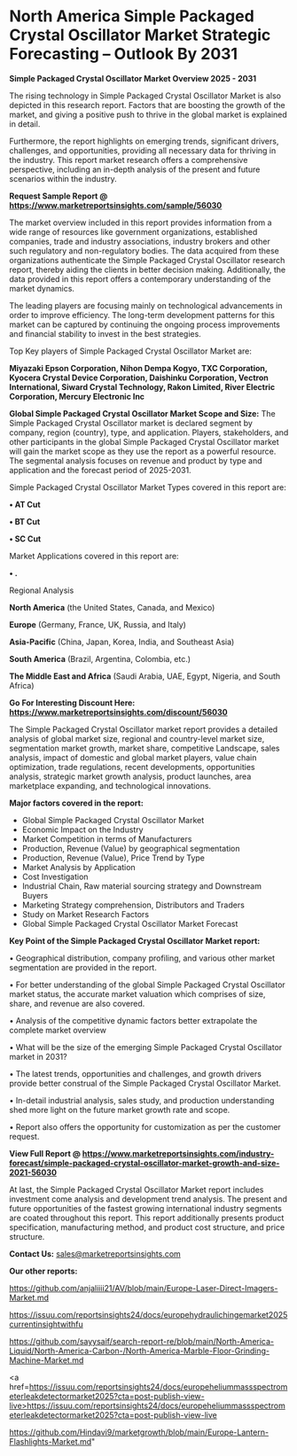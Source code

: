 # North America Simple Packaged Crystal Oscillator Market Strategic Forecasting – Outlook By 2031

<Strong> Simple Packaged Crystal Oscillator Market Overview 2025 - 2031</strong>

The rising technology in Simple Packaged Crystal Oscillator Market is also depicted in this research report. Factors that are boosting the growth of the market, and giving a positive push to thrive in the global market is explained in detail.

Furthermore, the report highlights on emerging trends, significant drivers, challenges, and opportunities, providing all necessary data for thriving in the industry. This report market research offers a comprehensive perspective, including an in-depth analysis of the present and future scenarios within the industry.

<strong>Request Sample Report @ <a href=https://www.marketreportsinsights.com/sample/56030>https://www.marketreportsinsights.com/sample/56030</a></strong>

The market overview included in this report provides information from a wide range of resources like government organizations, established companies, trade and industry associations, industry brokers and other such regulatory and non-regulatory bodies. The data acquired from these organizations authenticate the Simple Packaged Crystal Oscillator research report, thereby aiding the clients in better decision making. Additionally, the data provided in this report offers a contemporary understanding of the market dynamics.

The leading players are focusing mainly on technological advancements in order to improve efficiency. The long-term development patterns for this market can be captured by continuing the ongoing process improvements and financial stability to invest in the best strategies.

Top Key players of Simple Packaged Crystal Oscillator Market are:

<strong>Miyazaki Epson Corporation, Nihon Dempa Kogyo, TXC Corporation, Kyocera Crystal Device Corporation, Daishinku Corporation, Vectron International, Siward Crystal Technology, Rakon Limited, River Electric Corporation, Mercury Electronic Inc</strong>

<strong><b>Global Simple Packaged Crystal Oscillator Market Scope and Size:</b></strong>
The Simple Packaged Crystal Oscillator market is declared segment by company, region (country), type, and application. Players, stakeholders, and other participants in the global Simple Packaged Crystal Oscillator market will gain the market scope as they use the report as a powerful resource. The segmental analysis focuses on revenue and product by type and application and the forecast period of 2025-2031.

Simple Packaged Crystal Oscillator Market Types covered in this report are:

<strong>• AT Cut

• BT Cut

• SC Cut</strong>

Market Applications covered in this report are:

<strong>• .</strong> 

Regional Analysis

<strong>North America</strong> (the United States, Canada, and Mexico)

<strong>Europe</strong> (Germany, France, UK, Russia, and Italy)

<strong>Asia-Pacific</strong> (China, Japan, Korea, India, and Southeast Asia)

<strong>South America</strong> (Brazil, Argentina, Colombia, etc.)

<strong>The Middle East and Africa</strong> (Saudi Arabia, UAE, Egypt, Nigeria, and South Africa)

<strong>Go For Interesting Discount Here: <a href=https://www.marketreportsinsights.com/discount/56030>https://www.marketreportsinsights.com/discount/56030</a></strong>

The Simple Packaged Crystal Oscillator market report provides a detailed analysis of global market size, regional and country-level market size, segmentation market growth, market share, competitive Landscape, sales analysis, impact of domestic and global market players, value chain optimization, trade regulations, recent developments, opportunities analysis, strategic market growth analysis, product launches, area marketplace expanding, and technological innovations.

<strong><b>Major factors covered in the report:</b></strong>
<ul>
  <li>Global Simple Packaged Crystal Oscillator Market </li>
  <li>Economic Impact on the Industry</li>
  <li>Market Competition in terms of Manufacturers</li>
  <li>Production, Revenue (Value) by geographical segmentation</li>
  <li>Production, Revenue (Value), Price Trend by Type</li>
  <li>Market Analysis by Application</li>
  <li>Cost Investigation</li>
  <li>Industrial Chain, Raw material sourcing strategy and Downstream Buyers</li>
  <li>Marketing Strategy comprehension, Distributors and Traders</li>
  <li>Study on Market Research Factors</li>
  <li>Global Simple Packaged Crystal Oscillator Market Forecast</li>
</ul>

<strong><b>Key Point of the Simple Packaged Crystal Oscillator Market report:</b></strong>

• Geographical distribution, company profiling, and various other market segmentation are provided in the report.

• For better understanding of the global Simple Packaged Crystal Oscillator market status, the accurate market valuation which comprises of size, share, and revenue are also covered.

• Analysis of the competitive dynamic factors better extrapolate the complete market overview

• What will be the size of the emerging Simple Packaged Crystal Oscillator market in 2031?

• The latest trends, opportunities and challenges, and growth drivers provide better construal of the Simple Packaged Crystal Oscillator Market.

• In-detail industrial analysis, sales study, and production understanding shed more light on the future market growth rate and scope.

• Report also offers the opportunity for customization as per the customer request.

<strong><b>View Full Report @ <a href=https://www.marketreportsinsights.com/industry-forecast/simple-packaged-crystal-oscillator-market-growth-and-size-2021-56030>https://www.marketreportsinsights.com/industry-forecast/simple-packaged-crystal-oscillator-market-growth-and-size-2021-56030</a></b></strong>


At last, the Simple Packaged Crystal Oscillator Market report includes investment come analysis and development trend analysis. The present and future opportunities of the fastest growing international industry segments are coated throughout this report. This report additionally presents product specification, manufacturing method, and product cost structure, and price structure.

<strong>Contact Us:</strong>
sales@marketreportsinsights.com

<strong>Our other reports:</strong>

<a href=https://github.com/anjaliiii21/AV/blob/main/Europe-Laser-Direct-Imagers-Market.md>https://github.com/anjaliiii21/AV/blob/main/Europe-Laser-Direct-Imagers-Market.md</a>

<a href=https://issuu.com/reportsinsights24/docs/europehydraulichingemarket2025currentinsightwithfu>https://issuu.com/reportsinsights24/docs/europehydraulichingemarket2025currentinsightwithfu</a>

<a href=https://github.com/sayysaif/search-report-re/blob/main/North-America-Liquid/North-America-Carbon-/North-America-Marble-Floor-Grinding-Machine-Market.md>https://github.com/sayysaif/search-report-re/blob/main/North-America-Liquid/North-America-Carbon-/North-America-Marble-Floor-Grinding-Machine-Market.md</a>

<a href=https://issuu.com/reportsinsights24/docs/europeheliummassspectrometerleakdetectormarket2025?cta=post-publish-view-live>https://issuu.com/reportsinsights24/docs/europeheliummassspectrometerleakdetectormarket2025?cta=post-publish-view-live</a>

<a href=https://github.com/Hindavi9/marketgrowth/blob/main/Europe-Lantern-Flashlights-Market.md>https://github.com/Hindavi9/marketgrowth/blob/main/Europe-Lantern-Flashlights-Market.md</a>"
